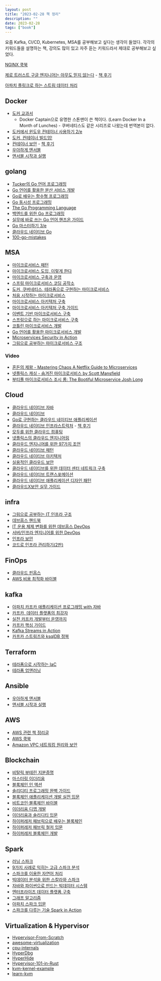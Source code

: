 ```yaml
---
layout: post
title: "2023-02-28 책 정리"
description: ""
date: 2023-02-28
tags: ["book"]
---
```


요즘 Kafka, CI/CD, Kubernetes, MSA를 공부해보고 싶다는 생각이 들었다. 각각의 키워드들을 설명하는 책, 강의도 많이 있고 자주 듣는 키워드라서 제대로 공부해보고 싶었다.

<a href="https://www.yes24.com/Product/Goods/116438200">NGINX 쿡북</a>

<a href="https://www.yes24.com/Product/Goods/114682926">제로 트러스트 구글 엔지니어는 아무도 믿지 않는다</a> - <a href="https://blog.outsider.ne.kr/1674">책 후기</a>

<a href="https://www.yes24.com/Product/Goods/89927694">아파치 플링크로 하는 스트림 데이터 처리</a>

## Docker

* <a href="http://www.yes24.com/Product/Goods/111408749">도커 교과서</a>
    * Docker Captain으로 유명한 스톤맨이 쓴 책이다. (Learn Docker In a Month of Lunches) - 쿠버네티스도 같은 시리즈로 나왔는데 번역본이 없다.
* <a href="https://www.yes24.com/Product/Goods/104085644">도커에서 윈도우 컨테이너 사용하기 2/e</a>
* <a href="https://www.yes24.com/Product/Goods/105756626">도커, 컨테이너 빌드업!</a>
* <a href="https://www.yes24.com/Product/Goods/96836914">컨테이너 보안</a> - <a href="https://blog.outsider.ne.kr/1650">책 후기</a>
* <a href="https://www.yes24.com/Product/Goods/65306887">우아하게 앤서블</a>
* <a href="https://www.yes24.com/Product/Goods/74633507">앤서블 시작과 실행</a>

## golang

* <a href="https://www.yes24.com/Product/Goods/99108736">Tucker의 Go 언어 프로그래밍</a>
* <a href="https://www.yes24.com/Product/Goods/114997239">Go 언어를 활용한 분산 서비스 개발</a>
* <a href="https://www.yes24.com/Product/Goods/73293439">Go로 배우는 함수형 프로그래밍</a>
* <a href="https://www.yes24.com/Product/Goods/74820845">Go 동시성 프로그래밍</a>
* <a href="https://www.yes24.com/Product/Goods/24334905">The Go Programming Language</a>
* <a href="https://www.yes24.com/Product/Goods/111746587">백엔드를 위한 Go 프로그래밍</a>
* <a href="https://www.yes24.com/Product/Goods/116073183">실무에 바로 쓰는 Go 언어 핸즈온 가이드</a>
* <a href="https://www.yes24.com/Product/Goods/114897933">Go 마스터하기 3/e</a>
* <a href="https://www.yes24.com/Product/Goods/118413443">클라우드 네이티브 Go</a>
* <a href="https://github.com/teivah/100-go-mistakes">100-go-mistakes</a>

## MSA

* <a href="http://www.yes24.com/Product/Goods/86542732">마이크로서비스 패턴</a>
* <a href="http://www.yes24.com/Product/Goods/96804929">마이크로서비스 도입, 이렇게 한다</a>
* <a href="http://www.yes24.com/Product/Goods/73418308">마이크로서비스 구축과 운영</a>
* <a href="http://www.yes24.com/Product/Goods/110243944">스프링 마이크로서비스 코딩 공작소</a>
* <a href="https://www.yes24.com/Product/Goods/108233615">도커, 쿠버네티스, 테라폼으로 구현하는 마이크로서비스</a>
* <a href="https://www.yes24.com/Product/Goods/102805240">처음 시작하는 마이크로서비스</a>
* <a href="https://www.yes24.com/Product/Goods/119319406">마이크로서비스 아키텍처 구축</a>
* <a href="https://www.yes24.com/Product/Goods/117189273">마이크로서비스 아키텍처 구축 가이드</a>
* <a href="https://www.yes24.com/Product/Goods/99423020">이벤트 기반 마이크로서비스 구축</a>
* <a href="https://www.yes24.com/Product/Goods/95593443">스프링으로 하는 마이크로서비스 구축</a>
* <a href="https://www.yes24.com/Product/Goods/68796734">코틀린 마이크로서비스 개발</a>
* <a href="https://www.yes24.com/Product/Goods/62237479">Go 언어를 활용한 마이크로서비스 개발</a>
* <a href="https://www.yes24.com/Product/Goods/103712494">Microservices Security in Action</a>
* <a href="https://www.yes24.com/Product/Goods/111090165">그림으로 공부하는 마이크로서비스 구조</a>

### Video

* <a href="https://youtu.be/VPdPR5DxhaI">혼돈의 제왕 - Mastering Chaos A Netflix Guide to Microservices</a>
* <a href="https://youtu.be/w3V-NFVqHqM">넷플릭스 캐싱 - 숨겨진 마이크로서비스 by Scott Mansfield</a>
* <a href="https://youtu.be/L31o5ebo0_U">부티풀 마이크로서비스 조시 롱: The Bootiful Microservice Josh Long</a>

## Cloud

* <a href="https://www.yes24.com/Product/Goods/61788283">클라우드 네이티브 자바</a>
* <a href="https://www.yes24.com/Product/Goods/90462083">클라우드 네이티브</a>
* <a href="https://www.yes24.com/Product/Goods/108591715">Go로 구현하는 클라우드 네이티브 애플리케이션</a>
* <a href="https://www.yes24.com/Product/Goods/64467321">클라우드 네이티브 인프라스트럭처</a> - <a href="https://blog.outsider.ne.kr/1428">책 후기</a>
* <a href="https://www.yes24.com/Product/Goods/112036547">모두를 위한 클라우드 컴퓨팅</a>
* <a href="https://www.yes24.com/Product/Goods/90445341">넷플릭스의 클라우드 엔지니어링</a>
* <a href="https://www.yes24.com/Product/Goods/111402080">클라우드 엔지니어를 위한 97가지 조언</a>
* <a href="https://www.yes24.com/Product/Goods/86038073">클라우드 네이티브 패턴</a>
* <a href="https://www.yes24.com/Product/Goods/88319057">클라우드 네이티브 아키텍처</a>
* <a href="https://www.yes24.com/Product/Goods/103017123">실용적인 클라우드 보안</a>
* <a href="https://www.yes24.com/Product/Goods/103223506">클라우드 네이티브를 위한 데이터 센터 네트워크 구축</a>
* <a href="https://www.yes24.com/Product/Goods/107847860">클라우드 네이티브 트랜스포메이션</a>
* <a href="https://www.yes24.com/Product/Goods/109858899">클라우드 네이티브 애플리케이션 디자인 패턴</a>
* <a href="https://www.yes24.com/Product/Goods/94517586">클라우드X보안 실무 가이드</a>

## infra

* <a href="https://www.yes24.com/Product/Goods/95800974">그림으로 공부하는 IT 인프라 구조</a>
* <a href="https://www.yes24.com/Product/Goods/61792775">데브옵스 핸드북</a>
* <a href="https://www.yes24.com/Product/Goods/72260767">IT 운용 체제 변화를 위한 데브옵스 DevOps</a>
* <a href="https://www.yes24.com/Product/Goods/37240058">서버/인프라 엔지니어를 위한 DevOps</a>
* <a href="https://www.yes24.com/Product/Goods/59673120">인프라 보안</a>
* <a href="https://www.yes24.com/Product/Goods/112198304">코드로 인프라 관리하기(2판)</a>

## FinOps

* <a href="https://www.yes24.com/Product/Goods/95560145">클라우드 핀옵스</a>
* <a href="https://www.yes24.com/Product/Goods/111715522">AWS 비용 최적화 바이블</a>

## kafka

* <a href="http://www.yes24.com/Product/Goods/99122569">아파치 카프카 애플리케이션 프로그래밍 with 자바</a>
* <a href="http://www.yes24.com/Product/Goods/59789254">카프카, 데이터 플랫폼의 최강자</a>
* <a href="http://www.yes24.com/Product/Goods/104410708">실전 카프카 개발부터 운영까지</a>
* <a href="https://www.yes24.com/Product/Goods/118397432">카프카 핵심 가이드</a>
* <a href="https://www.yes24.com/Product/Goods/75230156">Kafka Streams in Action</a>
* <a href="https://www.yes24.com/Product/Goods/115226495">카프카 스트림즈와 ksqlDB 정복</a>

## Terraform

* <a href="https://www.yes24.com/Product/Goods/119179333">테라폼으로 시작하는 IaC</a>
* <a href="https://www.yes24.com/Product/Goods/101511312">테라폼 업앤러닝</a>

## Ansible

* <a href="https://www.yes24.com/Product/Goods/65306887">우아하게 앤서블</a>
* <a href="https://www.yes24.com/Product/Goods/74633507">앤서블 시작과 실행</a>

## AWS

* <a href="https://brunch.co.kr/@topasvga/666">AWS 관련 책 정리글</a>
* <a href="https://www.yes24.com/Product/Goods/116037883">AWS 쿡북</a>
* <a href="https://www.yes24.com/Product/Goods/106043007">Amazon VPC 네트워킹 원리와 보안</a>

## Blockchain

* <a href="http://www.yes24.com/Product/Goods/111682919">비탈릭 부테린 지분증명</a>
* <a href="http://www.yes24.com/Product/Goods/73165236">마스터링 이더리움</a>
* <a href="http://www.yes24.com/Product/Goods/102700225">블록체인 인 액션</a>
* <a href="http://www.yes24.com/Product/Goods/111099912">솔리디티 프로그래밍 완벽 가이드</a>
* <a href="http://www.yes24.com/Product/Goods/57287123">블록체인 애플리케이션 개발 실전 입문</a>
* <a href="http://www.yes24.com/Product/Goods/103557733">비트코인·블록체인 바이블</a>
* <a href="http://www.yes24.com/Product/Goods/90367860">이더리움 디앱 개발</a>
* <a href="http://www.yes24.com/Product/Goods/57840613">이더리움과 솔리디티 입문</a>
* <a href="http://www.yes24.com/Product/Goods/66924622">하이퍼레저 패브릭으로 배우는 블록체인</a>
* <a href="http://www.yes24.com/Product/Goods/72170093">하이퍼레저 패브릭 철저 입문</a>
* <a href="http://www.yes24.com/Product/Goods/69279313">하이퍼레저 블록체인 개발</a>

## Spark

* <a href="https://www.yes24.com/Product/Goods/110088102">러닝 스파크</a>
* <a href="https://www.yes24.com/Product/Goods/58959625">9가지 사례로 익히는 고급 스파크 분석</a>
* <a href="https://www.yes24.com/Product/Goods/103191997">스파크를 이용한 자연어 처리</a>
* <a href="https://www.yes24.com/Product/Goods/67465425">빅데이터 분석을 위한 스칼라와 스파크</a>
* <a href="https://www.yes24.com/Product/Goods/118611367">자바와 파이썬으로 만드는 빅데이터 시스템</a>
* <a href="https://www.yes24.com/Product/Goods/90634328">엔터프라이즈 데이터 플랫폼 구축</a>
* <a href="https://www.yes24.com/Product/Goods/102687933">그래프 알고리즘</a>
* <a href="https://www.yes24.com/Product/Goods/45508546">아파치 스파크 입문</a>
* <a href="https://www.yes24.com/Product/Goods/60762998">스파크를 다루는 기술 Spark in Action</a>

## Virtualization & Hypervisor

* <a href="https://github.com/SinaKarvandi/Hypervisor-From-Scratch">Hypervisor-From-Scratch</a>
* <a href="https://github.com/Wenzel/awesome-virtualization">awesome-virtualization</a>
* <a href="https://github.com/LordNoteworthy/cpu-internals">cpu-internals</a>
* <a href="https://github.com/HyperDbg/HyperDbg">HyperDbg</a>
* <a href="https://github.com/Air14/HyperHide">HyperHide</a>
* <a href="https://github.com/tandasat/Hypervisor-101-in-Rust">Hypervisor-101-in-Rust</a>
* <a href="https://github.com/david942j/kvm-kernel-example">kvm-kernel-example</a>
* <a href="https://github.com/yifengyou/learn-kvm">learn-kvm</a>
